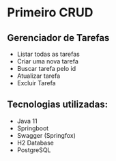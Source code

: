 # Primeiro CRUD

<h2>Gerenciador de Tarefas</h2>
<ul>
<li>Listar todas as tarefas</li>
<li>Criar uma nova tarefa</li>
<li>Buscar tarefa pelo id</li>
<li>Atualizar tarefa</li>
<li>Excluir Tarefa</li>
</ul>

<h2>Tecnologias utilizadas:</h3>
<ul>
<li>Java 11</li>
<li>Springboot</li>
<li>Swagger (Springfox)</li>
<li>H2 Database</li>
<li>PostgreSQL</li>
</ul>

